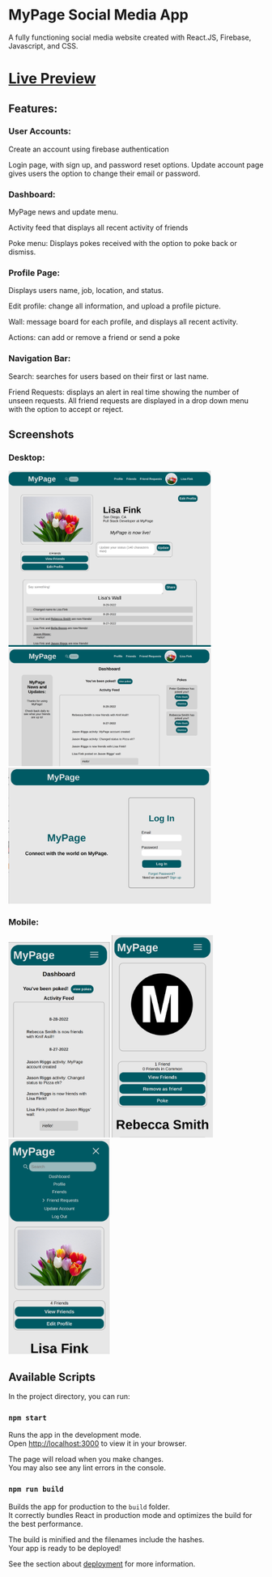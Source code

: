 # MyPage Social Media App

A fully functioning social media website
created with React.JS, Firebase, Javascript, and CSS.

# <a href="https://mypage-15a7a.web.app/">Live Preview</a>

## Features:

### User Accounts:

Create an account using firebase authentication

Login page, with sign up, and password reset options. Update account page gives users the option to change their email or password.

### Dashboard:

MyPage news and update menu.

Activity feed that displays all recent activity of friends

Poke menu: Displays pokes received with the option to poke back or dismiss.

### Profile Page:

Displays users name, job, location, and status.

Edit profile: change all information, and upload a profile picture.

Wall: message board for each profile, and displays all recent activity.

Actions: can add or remove a friend or send a poke

### Navigation Bar:

Search: searches for users based on their first or last name.

Friend Requests: displays an alert in real time showing the number of unseen requests. All friend requests are displayed in a drop down menu with the option to accept or reject.

## Screenshots

### Desktop:

<img src="./screenshots/desktop-profile.png" width="400px">

<img src="./screenshots/desktop-dash.png" width="400px"> 
<img src="./screenshots/desktop-login.png" width="400px">

### Mobile:

<img src="./screenshots/mobile-dash.png" width="200px"> 
<img src="./screenshots/mobile-profile.png" width="200px">
<img src="./screenshots/mobile-open-nav.png" width="200px">

## Available Scripts

In the project directory, you can run:

### `npm start`

Runs the app in the development mode.\
Open [http://localhost:3000](http://localhost:3000) to view it in your browser.

The page will reload when you make changes.\
You may also see any lint errors in the console.

### `npm run build`

Builds the app for production to the `build` folder.\
It correctly bundles React in production mode and optimizes the build for the best performance.

The build is minified and the filenames include the hashes.\
Your app is ready to be deployed!

See the section about [deployment](https://facebook.github.io/create-react-app/docs/deployment) for more information.
